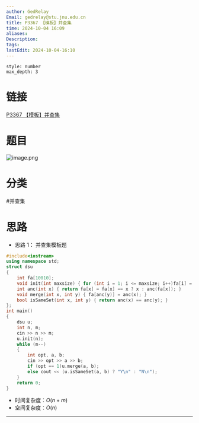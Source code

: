 ```yaml
---
author: GedRelay
Email: gedrelay@stu.jnu.edu.cn
title: P3367 【模板】并查集
time: 2024-10-04 16:09
aliases: 
Description: 
tags: 
lastEdit: 2024-10-04-16:10
---
```


```toc
style: number
max_depth: 3
```

# 链接
[P3367 【模板】并查集](https://www.luogu.com.cn/problem/P3367) 

# 题目
![image.png](https://ged-pic-bed.oss-cn-guangzhou.aliyuncs.com/img/202410041609254.png)


# 分类
#并查集 

# 思路
- 思路 1：
并查集模板题


```cpp
#include<iostream>
using namespace std;
struct dsu
{
	int fa[10010];
	void init(int maxsize) { for (int i = 1; i <= maxsize; i++)fa[i] = i; }
	int anc(int x) { return fa[x] = fa[x] == x ? x : anc(fa[x]); }
	void merge(int x, int y) { fa[anc(y)] = anc(x); }
	bool isSameSet(int x, int y) { return anc(x) == anc(y); }
};
int main()
{
	dsu u;
	int n, m;
	cin >> n >> m;
	u.init(n);
	while (m--)
	{
		int opt, a, b;
		cin >> opt >> a >> b;
		if (opt == 1)u.merge(a, b);
		else cout << (u.isSameSet(a, b) ? "Y\n" : "N\n");
	}
	return 0;
}
```


- 时间复杂度：${O\left(n+ m \right)  }$ 
- 空间复杂度：${O\left( n \right)  }$ 


---

